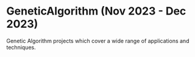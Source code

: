 # GeneticAlgorithm (Nov 2023 - Dec 2023)
Genetic Algorithm projects which cover a wide range of applications and techniques. 
